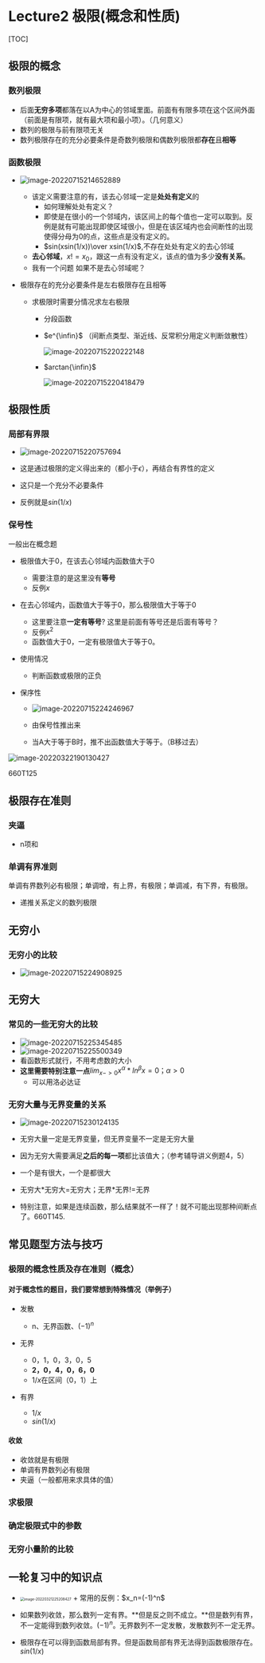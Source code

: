 # Lecture2 极限(概念和性质)

[TOC]

## 极限的概念

### 数列极限

+ 后面**无穷多项**都落在以A为中心的邻域里面。前面有有限多项在这个区间外面（前面是有限项，就有最大项和最小项）。（几何意义）
+ 数列的极限与前有限项无关
+ 数列极限存在的充分必要条件是奇数列极限和偶数列极限都**存在**且**相等**

### 函数极限

+ ![image-20220715214652889](https://raw.githubusercontent.com/Alemdx/pic-bed/master/linear/image-20220715214652889.png)

  + 该定义需要注意的有，该去心邻域一定是**处处有定义**的
    + 如何理解处处有定义？
    + 即使是在很小的一个邻域内，该区间上的每个值也一定可以取到。反例是就有可能出现即使区域很小，但是在该区域内也会间断性的出现使得分母为0的点，这些点是没有定义的。
    + $sin(xsin(1/x))\over xsin(1/x)$,不存在处处有定义的去心邻域
  + **去心邻域**，$x!=x_0$，跟这一点有没有定义，该点的值为多少**没有关系**。
  + 我有一个问题 如果不是去心邻域呢？

+ 极限存在的充分必要条件是左右极限存在且相等

  + 求极限时需要分情况求左右极限

    + 分段函数

    + $e^{\infin}$  （间断点类型、渐近线、反常积分用定义判断敛散性）

      ![image-20220715220222148](https://raw.githubusercontent.com/Alemdx/pic-bed/master/linear/image-20220715220222148.png)

    + $arctan{\infin}$

      ![image-20220715220418479](https://raw.githubusercontent.com/Alemdx/pic-bed/master/linear/image-20220715220418479.png)

## 极限性质

### 局部有界限



+ ![image-20220715220757694](https://raw.githubusercontent.com/Alemdx/pic-bed/master/linear/image-20220715220757694.png)

+ 这是通过极限的定义得出来的（都小于$\epsilon$），再结合有界性的定义
+ 这只是一个充分不必要条件
+ 反例就是$sin(1/x)$

### 保号性

一般出在概念题

+ 极限值大于0，在该去心邻域内函数值大于0

  + 需要注意的是这里没有**等号**
  + 反例$x$

+ 在去心邻域内，函数值大于等于0，那么极限值大于等于0

  + 这里要注意**一定有等号**? 这里是前面有等号还是后面有等号？
  + 反例$x^2$
  + 函数值大于0，一定有极限值大于等于0。

+ 使用情况

  + 判断函数或极限的正负

+ 保序性

  + ![image-20220715224246967](https://raw.githubusercontent.com/Alemdx/pic-bed/master/linear/image-20220715224246967.png)

  + 由保号性推出来
  + 当A大于等于B时，推不出函数值大于等于。（B移过去）

<img src="https://raw.githubusercontent.com/Alemdx/pic-bed/master/math/image-20220322190130427.png" alt="image-20220322190130427"/>

660T125

## 极限存在准则

### 夹逼

+ n项和

### 单调有界准则

单调有界数列必有极限；单调增，有上界，有极限；单调减，有下界，有极限。

+ 递推关系定义的数列极限

## 无穷小

### 无穷小的比较

+ ![image-20220715224908925](https://raw.githubusercontent.com/Alemdx/pic-bed/master/linear/image-20220715224908925.png)

## 无穷大

### 常见的一些无穷大的比较

+ ![image-20220715225345485](https://raw.githubusercontent.com/Alemdx/pic-bed/master/linear/image-20220715225345485.png)
+ ![image-20220715225500349](https://raw.githubusercontent.com/Alemdx/pic-bed/master/linear/image-20220715225500349.png)
+ 看函数形式就行，不用考虑数的大小
+ **这里需要特别注意一点**$lim_{x->0} x^ \alpha*ln^ \beta x=0 ；\alpha>0$
  + 可以用洛必达证


### 无穷大量与无界变量的关系

+ ![image-20220715230124135](https://raw.githubusercontent.com/Alemdx/pic-bed/master/linear/image-20220715230124135.png)

+ 无穷大量一定是无界变量，但无界变量不一定是无穷大量
+ 因为无穷大需要满足**之后的每一项**都比该值大；（参考辅导讲义例题4，5）
+ 一个是有很大，一个是都很大
+ 无穷大*无穷大=无穷大；无界\*无界!=无界
+ 特别注意，如果是连续函数，那么结果就不一样了！就不可能出现那种间断点了。660T145.

## 常见题型方法与技巧

### 极限的概念性质及存在准则（概念）

#### 对于概念性的题目，我们要常想到特殊情况（举例子）

+ 发散
  + n、无界函数、$(-1)^n$

+ 无界
  + 0，1，0，3，0，5
  + **2，0，4，0，6，0**
  + $1/x$在区间（0，1）上

+ 有界
  + $1/x$
  + $sin(1/x)$

#### 收敛

+ 收敛就是有极限
+ 单调有界数列必有极限
+ 夹逼（一般都用来求具体的值）

### 求极限

### 确定极限式中的参数

### 无穷小量阶的比较

## 一轮复习中的知识点

+ <img src="https://raw.githubusercontent.com/Alemdx/pic-bed/master/math/image-20220321225208427.png" alt="image-20220321225208427" style="zoom:50%;" />
  + 常用的反例：$x_n=(-1)^n$

+ 如果数列收敛，那么数列一定有界。**但是反之则不成立。**但是数列有界，不一定能得到数列收敛。$(-1)^n$。无界数列不一定发散，发散数列不一定无界。
+ 极限存在可以得到函数局部有界。但是函数局部有界无法得到函数极限存在。$sin(1/x)$